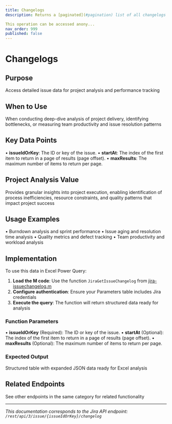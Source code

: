 ```yaml
---
title: Changelogs
description: Returns a [paginated](#pagination) list of all changelogs for an issue sorted by date, starting from the oldest.

This operation can be accessed anony...
nav_order: 999
published: false
---
```


# Changelogs

## Purpose
Access detailed issue data for project analysis and performance tracking

## When to Use
When conducting deep-dive analysis of project delivery, identifying bottlenecks, or measuring team productivity and issue resolution patterns

## Key Data Points
• **issueIdOrKey**: The ID or key of the issue.
• **startAt**: The index of the first item to return in a page of results (page offset).
• **maxResults**: The maximum number of items to return per page.

## Project Analysis Value
Provides granular insights into project execution, enabling identification of process inefficiencies, resource constraints, and quality patterns that impact project success

## Usage Examples
• Burndown analysis and sprint performance
• Issue aging and resolution time analysis
• Quality metrics and defect tracking
• Team productivity and workload analysis

## Implementation
To use this data in Excel Power Query:

1. **Load the M code**: Use the function `JiraGetIssueChangelog` from [jira-issuechangelog.m](../assets/jira-issuechangelog.m)
2. **Configure authentication**: Ensure your Parameters table includes Jira credentials
3. **Execute the query**: The function will return structured data ready for analysis

### Function Parameters
• **issueIdOrKey** (Required): The ID or key of the issue.
• **startAt** (Optional): The index of the first item to return in a page of results (page offset).
• **maxResults** (Optional): The maximum number of items to return per page.

### Expected Output
Structured table with expanded JSON data ready for Excel analysis

## Related Endpoints
See other endpoints in the same category for related functionality

---
*This documentation corresponds to the Jira API endpoint: `/rest/api/3/issue/{issueIdOrKey}/changelog`*
